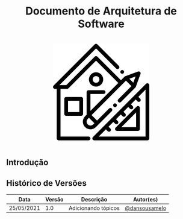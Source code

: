 <h1 style="text-align: center">Documento de Arquitetura de Software</h1>
<br />
<div style="display: flex; justify-content: center; align-items:center;">
    <img src="../assets/icons/house.png">
</div>
<br />

## Introdução

## Histórico de Versões
Data | Versão | Descrição | Autor(es) 
---- | ----------- | ------ | ---------
25/05/2021 | 1.0 | Adicionando tópicos | [@dansousamelo](http://github.com/dansousamelo)|
